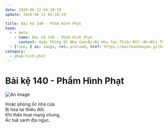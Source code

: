 ```yaml
---
date: 2020-06-12 04:10:19
update: 2020-06-12 04:10:19

title: Bài kệ 140 - Phẩm Hình Phạt
head:
  - - meta
    - name: Bài kệ 140 - Phẩm Hình Phạt
      content: Hoặc Phòng Ốc Nhà Cửa<Br>Bị Hỏa Tai Thiêu Đốt.<Br>Khi Thân Hoại Mạng Chung,<Br>Ác Tuệ Sanh Địa Ngục.<Br>
  - [link, { as: image, rel: preload, href: https://maithanhduyan.github.io/kinh-phap-cu/img/pham-hinh-phat/pham-hinh-phat-140.jpg }]
category:
  - pham-hinh-phat
---
```


# Bài kệ 140 - Phẩm Hình Phạt

![An image](/img/pham-hinh-phat/pham-hinh-phat-140.jpg)

Hoặc phòng ốc nhà cửa<br>Bị hỏa tai thiêu đốt.<br>Khi thân hoại mạng chung,<br>Ác tuệ sanh địa ngục.<br>
